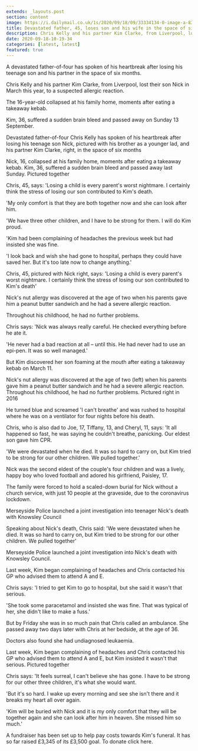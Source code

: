 ```yaml
---
extends: _layouts.post
section: content
image: https://i.dailymail.co.uk/1s/2020/09/18/09/33334134-0-image-a-83_1600419485521.jpg 
title: Devastated father, 45, loses son and his wife in the space of six months 
description: Chris Kelly and his partner Kim Clarke, from Liverpool, lost their son Nick in March this year, to a suspected allergic reaction. Kim passed away on Sunday 13 following a sudden brain bleed. 
date: 2020-09-18-10-19-34 
categories: [latest, latest] 
featured: true 
--- 
```

A devastated father-of-four has spoken of his heartbreak after losing his teenage son and his partner in the space of six months.

Chris Kelly and his partner Kim Clarke, from Liverpool, lost their son Nick in March this year, to a suspected allergic reaction. 

The 16-year-old collapsed at his family home, moments after eating a takeaway kebab.  

Kim, 36, suffered a sudden brain bleed and passed away on Sunday 13 September. 

Devastated father-of-four Chris Kelly has spoken of his heartbreak after losing his teenage son Nick, pictured with his brother as a younger lad, and his partner Kim Clarke, right, in the space of six months

Nick, 16, collapsed at his family home, moments after eating a takeaway kebab. Kim, 36, suffered a sudden brain bleed and passed away last Sunday. Pictured together

Chris, 45, says: 'Losing a child is every parent's worst nightmare. I certainly think the stress of losing our son contributed to Kim's death.

'My only comfort is that they are both together now and she can look after him.

'We have three other children, and I have to be strong for them. I will do Kim proud.

'Kim had been complaining of headaches the previous week but had insisted she was fine. 

'I look back and wish she had gone to hospital, perhaps they could have saved her. But it's too late now to change anything.'

Chris, 45, pictured with Nick right, says: 'Losing a child is every parent's worst nightmare. I certainly think the stress of losing our son contributed to Kim's death'

Nick's nut allergy was discovered at the age of two when his parents gave him a peanut butter sandwich and he had a severe allergic reaction. 

Throughout his childhood, he had no further problems.

Chris says: 'Nick was always really careful. He checked everything before he ate it. 

'He never had a bad reaction at all – until this. He had never had to use an epi-pen. It was so well managed.'

But Kim discovered her son foaming at the mouth after eating a takeaway kebab on March 11.

Nick's nut allergy was discovered at the age of two (left) when his parents gave him a peanut butter sandwich and he had a severe allergic reaction. Throughout his childhood, he had no further problems. Pictured right in 2016

He turned blue and screamed 'I can't breathe' and was rushed to hospital where he was on a ventilator for four nights before his death.

Chris, who is also dad to Joe, 17, Tiffany, 13, and Cheryl, 11, says: 'It all happened so fast, he was saying he couldn't breathe, panicking. Our eldest son gave him CPR.

'We were devastated when he died. It was so hard to carry on, but Kim tried to be strong for our other children. We pulled together.'

Nick was the second eldest of the couple's four children and was a lively, happy boy who loved football and adored his girlfriend, Paisley, 17. 

The family were forced to hold a scaled-down burial for Nick without a church service, with just 10 people at the graveside, due to the coronavirus lockdown. 

Merseyside Police launched a joint investigation into teenager Nick's death with Knowsley Council

Speaking about Nick's death, Chris said: 'We were devastated when he died. It was so hard to carry on, but Kim tried to be strong for our other children. We pulled together'

Merseyside Police launched a joint investigation into Nick's death with Knowsley Council.

Last week, Kim began complaining of headaches and Chris contacted his GP who advised them to attend A and E.

Chris says: 'I tried to get Kim to go to hospital, but she said it wasn't that serious. 

'She took some paracetamol and insisted she was fine. That was typical of her, she didn't like to make a fuss.'

But by Friday she was in so much pain that Chris called an ambulance. She passed away two days later with Chris at her bedside, at the age of 36. 

Doctors also found she had undiagnosed leukaemia.

Last week, Kim began complaining of headaches and Chris contacted his GP who advised them to attend A and E, but Kim insisted it wasn't that serious. Pictured together

Chris says: 'It feels surreal, I can't believe she has gone. I have to be strong for our other three children, it's what she would want. 

'But it's so hard. I wake up every morning and see she isn't there and it breaks my heart all over again.

'Kim will be buried with Nick and it is my only comfort that they will be together again and she can look after him in heaven. She missed him so much.'

A fundraiser has been set up to help pay costs towards Kim's funeral. It has so far raised £3,345 of its £3,500 goal. To donate click here. 

